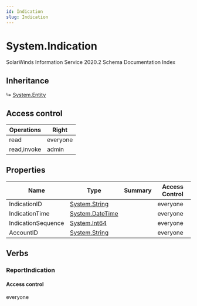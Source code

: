 ```yaml
---
id: Indication
slug: Indication
---
```


# System.Indication

SolarWinds Information Service 2020.2 Schema Documentation Index

## Inheritance

↳ [System.Entity](./../System/Entity)

## Access control

| Operations | Right |
| ------ | ------ |
| read | everyone |
| read,invoke | admin |

## Properties

| Name | Type | Summary | Access Control |
| ------ | ------ | ------ | ------ |
| IndicationID | [System.String](https://docs.microsoft.com/en-us/dotnet/api/system.string) |  | everyone |
| IndicationTime | [System.DateTime](https://docs.microsoft.com/en-us/dotnet/api/system.datetime) |  | everyone |
| IndicationSequence | [System.Int64](https://docs.microsoft.com/en-us/dotnet/api/system.int64) |  | everyone |
| AccountID | [System.String](https://docs.microsoft.com/en-us/dotnet/api/system.string) |  | everyone |

## Verbs

### ReportIndication

#### Access control

everyone

